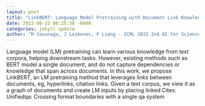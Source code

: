 ```yaml
--- 
layout: post 
title: "LinkBERT: Language Model Pretraining with Document Link Knowledge" 
date: 2022-06-25 08:25:58 -0400 
categories: jekyll update 
author: "M Yasunaga, J Leskovec, P Liang - ICML 2022 2nd AI for Science Workshop, 2022" 
--- 
```

Language model (LM) pretraining can learn various knowledge from text corpora, helping downstream tasks. However, existing methods such as BERT model a single document, and do not capture dependencies or knowledge that span across documents. In this work, we propose LinkBERT, an LM pretraining method that leverages links between documents, eg, hyperlinks, citation links. Given a text corpus, we view it as a graph of documents and create LM inputs by placing linked Cites: Unifiedqa: Crossing format boundaries with a single qa system